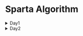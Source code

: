 # Sparta Algorithm

<details><summary>Day1</summary>

```
SWEA
- easy 1
    - 2072. 홀수만 더하기
    - 2071. 평균값구하기
- easy 2  
    - 1983. 조교의 성적 매기기
    - 1959. 두 개의 숫자열
```

### 💭Review

- 1983. 두 개의 숫자열
    -    문제 이해를 잘 못해서 세 번 정도 갈아 엎었다. 문제를 잘 읽고, 정답을 위한 논리 구조 파악을 잘 하자.
    - N과 M 크기에 따라 케이스 분류하기가 번거로울 것 같아서, 함수를 선언하고 활용하려 했다.
    - 시도는 좋았으나 완성 못해서 AI의 도움을 받아 완성한 코드.
    - 따라서 혼자서 다시 풀 수 있을 때까지 복습하기.


</details>

<details><summary>Day2</summary>

```
SWEA

easy 1

- 1945. 간단한 소인수분해
- 1288. 새로운 불면증 치료법

easy 2

- 2805. 농작물 수확하기
- 1289. 원재의 메모리 복구하기

```

### 💭Review
- 1288. 새로운 불면증 치료법
이전에도 그렇고, 오늘 이 문제를 보고 처음 든 생각은 10으로 나눈 나머지를 리스트에 append하는 방법.
생각보다 코드가 길어지고, 또 낑낑대다가 문자열로 받으면 쉽겠다는 생각이 번뜩 들었다.
항상 리스트로 받아 인덱스로 접근하려는 습관이 있으니 문자열로 반복 도는 연습을 해두면 도움이 될 것 같다.
(오늘 라이브에서도 문자열 그대로 받는 게 효율적이라고 하심)

- 1289. 원재의 메모리 복구하기
분명 간단한 코드인 것 같은데, 자꾸 답이 다르게 나와서 한참을 수정하고 봤던 것 같다.
처음에 이중 for문으로 접근하다가, 값 갱신이 중첩돼서 숫자가 되도 안되게 커지기도 했다.
범위 내에서 어떤 조건 문으로 돌 수 있을지 잘 생각해보기.

</details>
